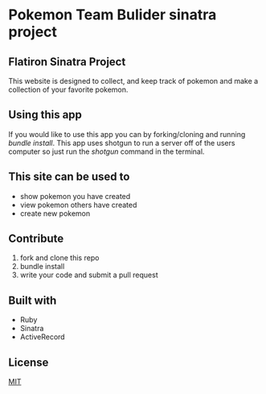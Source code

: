 # Pokemon Team Bulider sinatra project
## Flatiron Sinatra Project 

This website is designed to collect, and keep track of pokemon and make a collection of your favorite pokemon.

## Using this app

If you would like to use this app you can by forking/cloning and running *bundle install*.
This app uses shotgun to run a server off of the users computer so just run the *shotgun* command in the terminal.

## This site can be used to
* show pokemon you have created
* view pokemon others have created
* create new pokemon

## Contribute
1. fork and clone this repo 
2. bundle install
3. write your code and submit a pull request


## Built with 
* Ruby
* Sinatra
* ActiveRecord

## License
[MIT](https://choosealicense.com/licenses/mit/)
